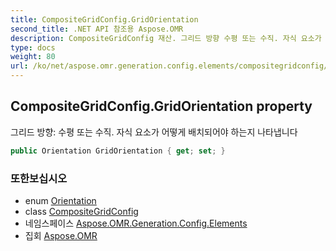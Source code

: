 ```yaml
---
title: CompositeGridConfig.GridOrientation
second_title: .NET API 참조용 Aspose.OMR
description: CompositeGridConfig 재산. 그리드 방향 수평 또는 수직. 자식 요소가 어떻게 배치되어야 하는지 나타냅니다
type: docs
weight: 80
url: /ko/net/aspose.omr.generation.config.elements/compositegridconfig/gridorientation/
---
```

## CompositeGridConfig.GridOrientation property

그리드 방향: 수평 또는 수직. 자식 요소가 어떻게 배치되어야 하는지 나타냅니다

```csharp
public Orientation GridOrientation { get; set; }
```

### 또한보십시오

* enum [Orientation](../../../aspose.omr.generation/orientation/)
* class [CompositeGridConfig](../)
* 네임스페이스 [Aspose.OMR.Generation.Config.Elements](../../compositegridconfig/)
* 집회 [Aspose.OMR](../../../)


